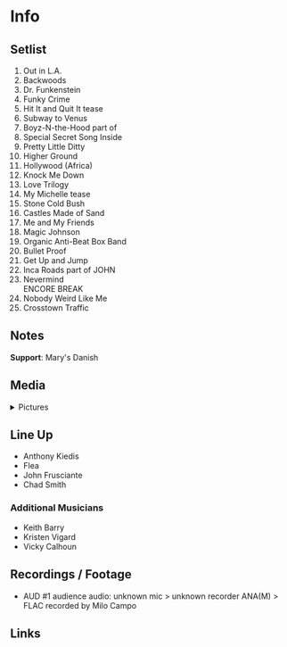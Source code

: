 # Info

## Setlist

1. Out in L.A.
2. Backwoods
3. Dr. Funkenstein
4. Funky Crime
5. Hit It and Quit It tease
6. Subway to Venus
7. Boyz-N-the-Hood part of
8. Special Secret Song Inside
9. Pretty Little Ditty
10. Higher Ground
11. Hollywood (Africa)
12. Knock Me Down
13. Love Trilogy
14. My Michelle tease
15. Stone Cold Bush
16. Castles Made of Sand
17. Me and My Friends
18. Magic Johnson
19. Organic Anti-Beat Box Band
20. Bullet Proof
21. Get Up and Jump
22. Inca Roads part of JOHN
23. Nevermind
<br>ENCORE BREAK
24. Nobody Weird Like Me
25. Crosstown Traffic

## Notes

**Support**: Mary's Danish

## Media 

<details>
  <summary>Pictures</summary>
  <!--<img alt="Setlist" title="Setlist" src="_.jpg" height="200" />
  <img alt="Flyer" title="Flyer" src="_.jpg" height="200" />
  <img alt="Clipper" title="Clipper" src="_.jpg" height="200" />
  <img alt="Ticket" title="Ticket" src="_.jpg" height="200" />
  -->
</details>

## Line Up

* Anthony Kiedis
* Flea
* John Frusciante
* Chad Smith

### Additional Musicians

* Keith Barry  
* Kristen Vigard  
* Vicky Calhoun

## Recordings / Footage

* AUD #1 audience audio: unknown mic > unknown recorder ANA(M) > FLAC recorded by Milo Campo

## Links